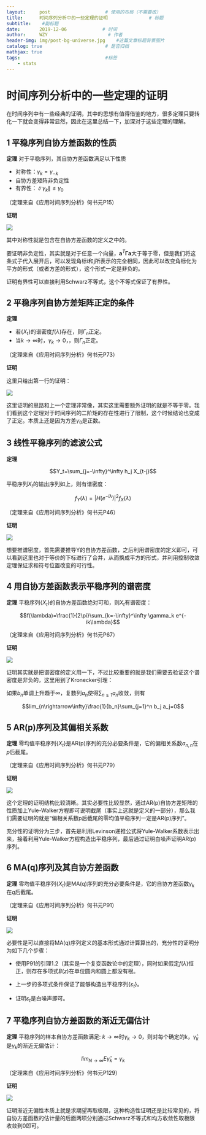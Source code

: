 ```yaml
---
layout:     post                    # 使用的布局（不需要改）
title:      时间序列分析中的一些定理的证明               # 标题 
subtitle:    #副标题
date:       2019-12-06             # 时间
author:     WZY                      # 作者
header-img: img/post-bg-universe.jpg    #这篇文章标题背景图片
catalog: true                       # 是否归档
mathjax: true
tags:                               #标签
    - stats
--- 
```


# 时间序列分析中的一些定理的证明

在时间序列中有一些经典的证明，其中的思想有值得借鉴的地方，很多定理只要转化一下就会变得非常显然，因此在这里总结一下，加深对于这些定理的理解。

## 1 平稳序列自协方差函数的性质

**定理** 对于平稳序列，其自协方差函数满足以下性质

* 对称性：$\gamma_k=\gamma_{-k}$
* 自协方差矩阵非负定性
* 有界性：$\|\gamma_k\|\leq\gamma_0$

（定理来自《应用时间序列分析》何书元P15）

**证明**

![](15.jpg)

其中对称性就是包含在自协方差函数的定义之中的。

要证明非负定性，其实就是对于任意一个向量，$\mathbf{a}^T\mathbf{\Gamma}\mathbf{a}$大于等于零，但是我们将这条式子代入展开后，可以发现角标i和j所表示的完全相同，因此可以改变角标化为平方的形式（或者方差的形式），这个形式一定是非负的。

证明有界性可以直接利用Schwarz不等式，这个不等式保证了有界性。

## 2 平稳序列自协方差矩阵正定的条件

**定理**

* 若$\{X_t\}$的谱密度$f(\lambda)$存在，则$\Gamma_n$正定。
* 当$k\rightarrow\infty$时，$\gamma_k\rightarrow 0$，，则$\Gamma_n$正定。

（定理来自《应用时间序列分析》何书元P73）

**证明**

这里只给出第一行的证明：

![](73.jpg)

这里证明的思路和上一个定理非常像，其实这里需要额外证明的就是不等于零。我们看到这个定理对于时间序列的二阶矩的存在性进行了限制，这个时候结论也变成了正定。本质上还是因为方差$\gamma_0$是正数。

## 3 线性平稳序列的滤波公式

**定理**

$$Y_t=\sum_{j=-\infty}^\infty h_j X_{t-j}$$

平稳序列$X_t$的输出序列如上，则有谱密度：

$$f_Y(\lambda)=|H(e^{-i\lambda})|^2 f_X(\lambda)$$

（定理来自《应用时间序列分析》何书元P46）

**证明**

![](46.jpg)

想要推谱密度，首先需要推导Y的自协方差函数，之后利用谱密度的定义即可，可以看到这里也对于等价的下标进行了合并，从而换成平方的形式，并利用控制收敛定理保证求和符号位置改变的可行性。

## 4 用自协方差函数表示平稳序列的谱密度

**定理** 平稳序列$\{X_t\}$的自协方差函数绝对可和，则$X_t$有谱密度：

$$f(\lambda)=\frac{1}{2\pi}\sum_{k=-\infty}^\infty \gamma_k e^{-ik\lambda}$$

（定理来自《应用时间序列分析》何书元P67）

**证明**

![](67.jpg)

证明其实就是把谱密度的定义用一下，不过比较重要的就是我们需要去验证这个谱密度是非负的，这里用到了Kronecker引理：

如果$b_n$单调上升趋于$\infty$，复数列$a_n$使得$\sum_{n\geq 1}a_n$收敛，则有

$$lim_{n\rightarrow\infty}\frac{1}{b_n}\sum_{j=1}^n b_j a_j=0$$

## 5 AR(p)序列及其偏相关系数

**定理** 零均值平稳序列$\{X_t\}$是AR(p)序列的充分必要条件是，它的偏相关系数$a_{n,n}$在$p$后截尾。

（定理来自《应用时间序列分析》何书元P79）

**证明**

![](79.jpg)

这个定理的证明结构比较清晰。其实必要性比较显然，通过AR(p)自协方差矩阵的性质加上Yule-Walker方程即可说明截尾（事实上这就是定义的一部分），那么我们需要证明的就是“偏相关系数p后截尾的零均值平稳序列一定是AR(p)序列”。

充分性的证明分为三步，首先是利用Levinson递推公式将Yule-Walker系数表示出来，接着利用Yule-Walker方程构造出平稳序列，最后通过证明白噪声证明AR(p)序列。

## 6 MA(q)序列及其自协方差函数

**定理** 零均值平稳序列$\{X_t\}$是MA(q)序列的充分必要条件是，它的自协方差函数$\gamma_k$在$q$后截尾。

（定理来自《应用时间序列分析》何书元P91）

**证明**

![](91.jpg)

必要性是可以直接将MA(q)序列定义的基本形式通过计算算出的，充分性的证明分为如下几个步骤：

* 使用P91的引理1.2（其实是一个复变函数论中的定理），同时如果假定$f(\lambda)$恒正，则存在多项式$B(z)$在单位圆内和圆上都没有根。

* 上一步的多项式条件保证了能够构造出平稳序列$\{\varepsilon_t\}$。

* 证明$\varepsilon_t$是白噪声即可。

## 7 平稳序列自协方差函数的渐近无偏估计

**定理** 平稳序列的样本自协方差函数满足: $k\rightarrow\infty$时$\gamma_k\rightarrow 0$，则对每个确定的k，$\hat{\gamma}_k$是$\gamma_k$的渐近无偏估计：

$$lim_{N\rightarrow\infty}E\hat{\gamma}_k=\gamma_k$$

（定理来自《应用时间序列分析》何书元P129）

**证明**

![](129.jpg)

证明渐近无偏性本质上就是求期望再取极限，这种构造性证明还是比较常见的，将自协方差函数的估计量的后面两项分别通过Schwarz不等式和均方收敛性取极限收敛到0即可。
